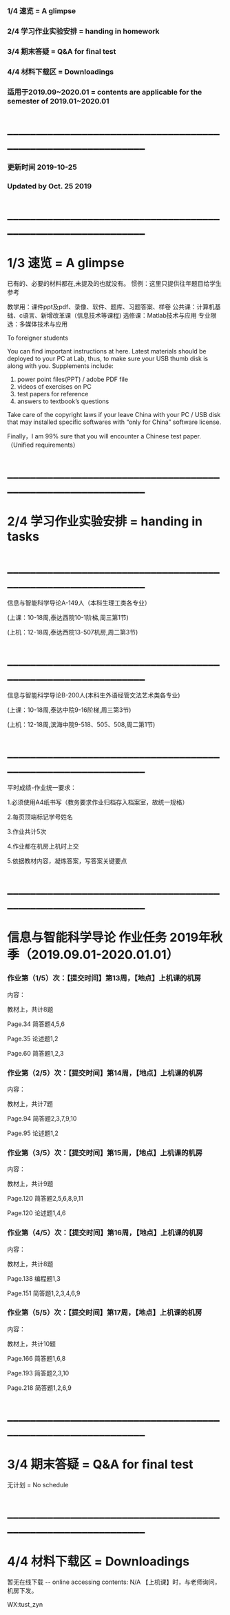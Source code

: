 ### 1/4 速览 = A glimpse
### 2/4 学习作业实验安排 = handing in homework
### 3/4 期末答疑 = Q&A for final test
### 4/4 材料下载区 = Downloadings
### 适用于2019.09~2020.01 = contents are applicable for the semester of 2019.01~2020.01

# _____________________________________________________________
### 更新时间 2019-10-25 
### Updated by Oct. 25 2019
# _____________________________________________________________
# 1/3 速览 = A glimpse
已有的、必要的材料都在,未提及的也就没有。
惯例：这里只提供往年题目给学生参考
 

教学用：课件ppt及pdf、录像、软件、题库、习题答案、样卷
公共课：计算机基础、c语言、新增改革课（信息技术等课程)
选修课：Matlab技术与应用
专业限选：多媒体技术与应用 
 
To foreigner students

You can find important instructions at here. 
Latest materials should be deployed to your PC at Lab, thus, to make sure your USB thumb disk is along with you.
Supplements include: 

1. power point files(PPT) / adobe PDF file 
2. videos of exercises on PC 
3. test papers for reference 
4. answers to textbook’s questions  

Take care of the copyright laws if your leave China with your PC / USB disk that may installed specific softwares with “only for China” software license.

Finally，I am 99% sure that you will encounter a Chinese test paper. （Unified requirements）
# _____________________________________________________________
# 2/4 学习作业实验安排 = handing in tasks 

# _____________________________________________________________
信息与智能科学导论A-149人（本科生理工类各专业）

(上课：10-18周,泰达西院10-1阶梯,周三第1节)

(上机：12-18周,泰达西院13-507机房,周二第3节)
# _____________________________________________________________


信息与智能科学导论B-200人(本科生外语经管文法艺术类各专业)

(上课：10-18周,泰达中院9-16阶梯,周三第3节)

(上机：12-18周,滨海中院9-518、505、508,周二第1节)

# _____________________________________________________________

平时成绩-作业统一要求：

1.必须使用A4纸书写（教务要求作业归档存入档案室，故统一规格）

2.每页顶端标记学号姓名

3.作业共计5次

4.作业都在机房上机时上交

5.依据教材内容，凝炼答案，写答案关键要点 
# _____________________________________________________________

# 信息与智能科学导论 作业任务 2019年秋季（2019.09.01-2020.01.01）

### 作业第（1/5）次：【提交时间】第13周，【地点】上机课的机房

内容：

教材上，共计8题

Page.34 简答题4,5,6

Page.35 论述题1,2

Page.60 简答题1,2,3


### 作业第（2/5）次：【提交时间】第14周，【地点】上机课的机房

内容：

教材上，共计7题

Page.94 简答题2,3,7,9,10

Page.95 论述题1,2 

### 作业第（3/5）次：【提交时间】第15周，【地点】上机课的机房

内容：

教材上，共计9题

Page.120 简答题2,5,6,8,9,11

Page.120 论述题1,4,6 

### 作业第（4/5）次：【提交时间】第16周，【地点】上机课的机房

内容：

教材上，共计8题

Page.138 编程题1,3

Page.151 简答题1,2,3,4,6,9 

### 作业第（5/5）次：【提交时间】第17周，【地点】上机课的机房

内容：

教材上，共计10题

Page.166 简答题1,6,8

Page.193 简答题2,3,10

Page.218 简答题1,2,6,9

# _____________________________________________________________
# 3/4 期末答疑 = Q&A for final test

无计划 = No schedule

# _____________________________________________________________
# 4/4 材料下载区 = Downloadings
暂无在线下载 -- online accessing contents: N/A
【上机课】时，与老师询问，机房下发。


WX:tust_zyn

